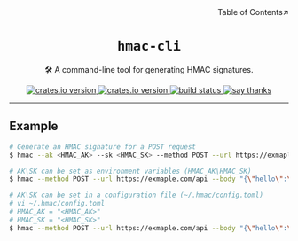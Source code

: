 <div align=right>Table of Contents↗️</div>

<h1 align=center><code>hmac-cli</code></h1>

<p align=center>🛠️ A command-line tool for generating HMAC signatures.</p>

<div align=center>
  <a href="https://crates.io/crates/hmac-cli">
    <img src="https://img.shields.io/crates/v/hmac-cli.svg" alt="crates.io version">
  </a>
  <a href="https://crates.io/crates/hmac-cli">
    <img src="https://img.shields.io/github/repo-size/lvillis/hmac-cli?style=flat-square&color=328657" alt="crates.io version">
  </a>
  <a href="https://github.com/lvillis/hmac-cli/actions">
    <img src="https://github.com/lvillis/hmac-cli/actions/workflows/ci.yaml/badge.svg" alt="build status">
  </a>
  <a href="mailto:lvillis@outlook.com?subject=Thanks%20for%20hmac-cli!">
    <img src="https://img.shields.io/badge/Say%20Thanks-!-1EAEDB.svg" alt="say thanks">
  </a>
</div>

---

## Example

```bash
# Generate an HMAC signature for a POST request
$ hmac --ak <HMAC_AK> --sk <HMAC_SK> --method POST --url https://exmaple.com/api --body "{\"hello\":\"world\"}" --gateway traefik

# AK\SK can be set as environment variables (HMAC_AK\HMAC_SK)
$ hmac --method POST --url https://exmaple.com/api --body "{\"hello\":\"world\"}" --gateway apisix

# AK\SK can be set in a configuration file (~/.hmac/config.toml)
# vi ~/.hmac/config.toml
# HMAC_AK = "<HMAC_AK>"
# HMAC_SK = "<HMAC_SK>"
$ hmac --method POST --url https://exmaple.com/api --body "{\"hello\":\"world\"}" --gateway higress
```
